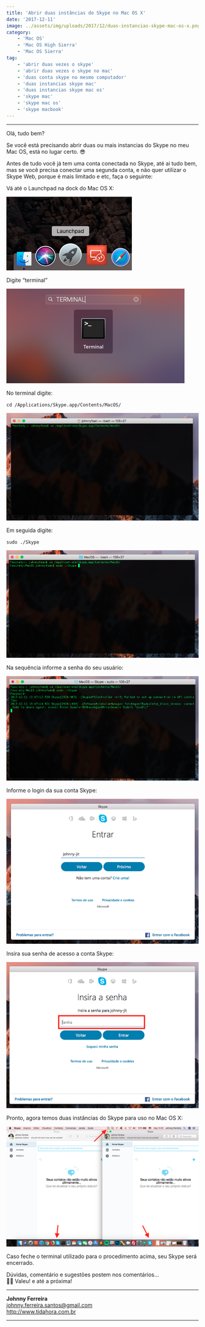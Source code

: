 ```yaml
---
title: 'Abrir duas instâncias do Skype no Mac OS X'
date: '2017-12-11'
image: ../assets/img/uploads/2017/12/duas-instancias-skype-mac-os-x.png
category:
    - 'Mac OS'
    - 'Mac OS High Sierra'
    - 'Mac OS Sierra'
tag:
    - 'abrir duas vezes o skype'
    - 'abrir duas vezes o skype no mac'
    - 'duas conta skype no mesmo computador'
    - 'duas instancias skype mac'
    - 'duas instancias skype mac os'
    - 'skype mac'
    - 'skype mac os'
    - 'skype macbook'
---
```


- - - - - -


Olá, tudo bem?

Se você está precisando abrir duas ou mais instancias do Skype no meu Mac OS, está no lugar certo. 😎

Antes de tudo você já tem uma conta conectada no Skype, até ai tudo bem, mas se você precisa conectar uma segunda conta, e não quer utilizar o Skype Web, porque é mais limitado e etc, faça o seguinte:

Vá até o Launchpad na dock do Mac OS X:

![](../assets/img/uploads/2017/12/skype-duas-instancias-1.png)

Digite “terminal”

![](../assets/img/uploads/2017/12/skype-duas-instancias-2.png)

No terminal digite:

```
cd /Applications/Skype.app/Contents/MacOS/
```

![](../assets/img/uploads/2017/12/skype-duas-instancias-3.png)

Em seguida digite:

```
sudo ./Skype
```

![](../assets/img/uploads/2017/12/skype-duas-instancias-4.png)

Na sequência informe a senha do seu usuário:

![](../assets/img/uploads/2017/12/skype-duas-instancias-5.png)

Informe o login da sua conta Skype:

![](../assets/img/uploads/2017/12/skype-duas-instancias-6.png)

Insira sua senha de acesso a conta Skype:

![](../assets/img/uploads/2017/12/skype-duas-instancias-7.png)

Pronto, agora temos duas instâncias do Skype para uso no Mac OS X:

![](../assets/img/uploads/2017/12/skype-duas-instancias-8.png)

Caso feche o terminal utilizado para o procedimento acima, seu Skype será encerrado.

Dúvidas, comentário e sugestões postem nos comentários…  
👋🏼 Valeu! e até a próxima!

- - - - - -

**Johnny Ferreira**  
<johnny.ferreira.santos@gmail.com>  
<http://www.tidahora.com.br>

- - - - - -
